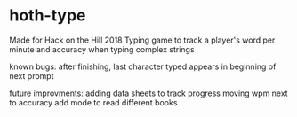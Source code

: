 # hoth-type
Made for Hack on the Hill 2018
Typing game to track a player's word per minute and accuracy when typing complex strings

known bugs:
after finishing, last character typed appears in beginning of next prompt

future improvments:
adding data sheets to track progress
moving wpm next to accuracy
add mode to read different books
